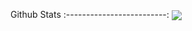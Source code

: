   Github Stats
:-------------------------:
 <img align="center" src="https://github-readme-stats.vercel.app/api?username=biggymarley&line_height=40&show_icons=true&theme=dark">
